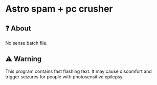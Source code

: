 # Astro spam + pc crusher
## :question: About
No sense batch file.
## :warning: Warning
This program contains fast flashing text. It may cause discomfort and trigger seizures for people with photosensitive epilepsy.
